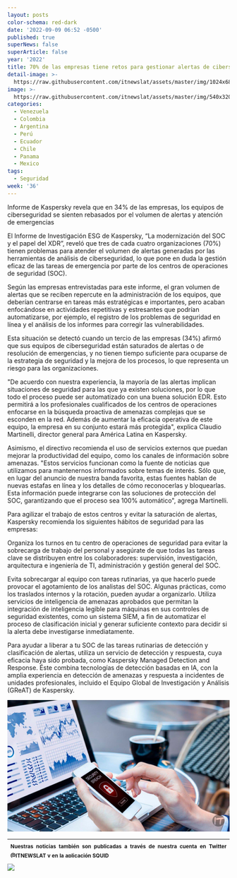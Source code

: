 ```yaml
---
layout: posts
color-schema: red-dark
date: '2022-09-09 06:52 -0500'
published: true
superNews: false
superArticle: false
year: '2022'
title: 70% de las empresas tiene retos para gestionar alertas de ciberseguridad
detail-image: >-
  https://raw.githubusercontent.com/itnewslat/assets/master/img/1024x680/ciberseguridad-empresarial-g.jpg
image: >-
  https://raw.githubusercontent.com/itnewslat/assets/master/img/540x320/ciberseguridad-empresarial-p.jpg
categories:
  - Venezuela
  - Colombia
  - Argentina
  - Perú
  - Ecuador
  - Chile
  - Panama
  - Mexico
tags:
  - Seguridad
week: '36'
---
```

Informe de Kaspersky revela que en 34% de las empresas, los equipos de ciberseguridad se sienten rebasados por el volumen de alertas y atención de emergencias
 
El Informe de Investigación  ESG de Kaspersky, “La modernización del SOC y el papel del XDR”, reveló que tres de cada cuatro organizaciones (70%)  tienen problemas para atender el volumen de alertas generadas por las herramientas de análisis de ciberseguridad, lo que pone en duda la gestión eficaz de las tareas de emergencia por parte de los centros de operaciones de seguridad (SOC). 

Según las empresas entrevistadas para este informe, el gran volumen de alertas que se reciben repercute en la administración de los equipos, que deberían centrarse en tareas más estratégicas e importantes, pero acaban enfocándose en actividades repetitivas y estresantes que podrían automatizarse, por ejemplo, el registro de los problemas de seguridad en línea y el análisis de los informes para corregir las vulnerabilidades.

Esta situación se detectó cuando un tercio de las empresas (34%) afirmó que sus equipos de ciberseguridad están saturados de alertas o de resolución de emergencias, y no tienen tiempo suficiente para ocuparse de la estrategia de seguridad y la mejora de los procesos, lo que representa un riesgo para las organizaciones.

"De acuerdo con nuestra experiencia, la mayoría de las alertas implican situaciones de seguridad para las que ya existen soluciones, por lo que todo el proceso puede ser automatizado con una buena solución EDR. Esto permitirá a los profesionales cualificados de los centros de operaciones enfocarse en la búsqueda proactiva de amenazas complejas que se esconden en la red. Además de aumentar la eficacia operativa de este equipo, la empresa en su conjunto estará más protegida", explica Claudio Martinelli, director general para América Latina en Kaspersky.

Asimismo, el directivo recomienda el uso de servicios externos que puedan mejorar la productividad del equipo, como los canales de información sobre amenazas. "Estos servicios funcionan como la fuente de noticias que utilizamos para mantenernos informados sobre temas de interés. Sólo que, en lugar del anuncio de nuestra banda favorita, estas fuentes hablan de nuevas estafas en línea y los detalles de cómo reconocerlas y bloquearlas. Esta información puede integrarse con las soluciones de protección del SOC, garantizando que el proceso sea 100% automático", agrega Martinelli.

Para agilizar el trabajo de estos centros y evitar la saturación de alertas, Kaspersky recomienda los siguientes hábitos de seguridad para las empresas:

Organiza los turnos en tu centro de operaciones de seguridad para evitar la sobrecarga de trabajo del personal y asegúrate de que todas las tareas clave se distribuyen entre los colaboradores: supervisión, investigación, arquitectura e ingeniería de TI, administración y gestión general del SOC.

Evita sobrecargar al equipo con tareas rutinarias, ya que hacerlo puede provocar el agotamiento de los analistas del SOC. Algunas prácticas, como los traslados internos y la rotación, pueden ayudar a organizarlo.
Utiliza servicios de inteligencia de amenazas aprobados que permitan la integración de inteligencia legible para máquinas en sus controles de seguridad existentes, como un sistema SIEM, a fin de automatizar el proceso de clasificación inicial y generar suficiente contexto para decidir si la alerta debe investigarse inmediatamente.

Para ayudar a liberar a tu SOC de las tareas rutinarias de detección y clasificación de alertas, utiliza un servicio de detección y respuesta, cuya eficacia haya sido probada, como Kaspersky Managed Detection and Response. Éste combina tecnologías de detección basadas en IA, con la amplia experiencia en detección de amenazas y respuesta a incidentes de unidades profesionales, incluido el Equipo Global de Investigación y Análisis (GReAT) de Kaspersky.

![](https://raw.githubusercontent.com/itnewslat/assets/master/img/540x320/ciberseguridad-empresarial-p.jpg)

<table style="height: 42px;" width="569">
<tbody>
<tr>
<td style="text-align: justify;"><sub><strong>Nuestras noticias también son publicadas a través de nuestra cuenta en Twitter <a href="https://twitter.com/itnewslat?lang=es">@ITNEWSLAT</a> y en la aplicación <a href="https://squidapp.co/en/">SQUID</a></strong></sub></td>
</tr>
</tbody>
</table>

<img src="https://tracker.metricool.com/c3po.jpg?hash=56f88a41e39ab42c063cc51676587a04"/>